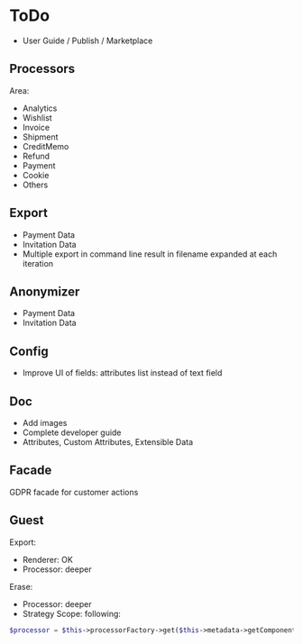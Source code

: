 # ToDo

- User Guide / Publish / Marketplace

## Processors

Area:

- Analytics
- Wishlist
- Invoice
- Shipment
- CreditMemo
- Refund
- Payment
- Cookie
- Others

## Export

- Payment Data
- Invitation Data
- Multiple export in command line result in filename expanded at each iteration

## Anonymizer
 
- Payment Data
- Invitation Data

## Config

- Improve UI of fields: attributes list instead of text field

## Doc

- Add images
- Complete developer guide
- Attributes, Custom Attributes, Extensible Data

## Facade

GDPR facade for customer actions

## Guest

Export: 
- Renderer: OK
- Processor: deeper

Erase:
- Processor: deeper
- Strategy Scope: following:

```php
$processor = $this->processorFactory->get($this->metadata->getComponentProcessor($component));
```

